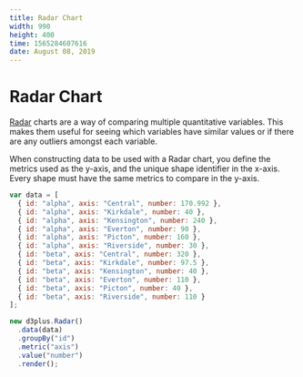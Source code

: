 ```yaml
---
title: Radar Chart
width: 990
height: 400
time: 1565284607616
date: August 08, 2019
---
```


# Radar Chart

[Radar](http://d3plus.org/docs/#Radar) charts are a way of comparing multiple quantitative variables. This makes them useful for seeing which variables have similar values or if there are any outliers amongst each variable. 

When constructing data to be used with a Radar chart, you define the metrics used as the y-axis, and the unique shape identifier in the x-axis. Every shape must have the same metrics to compare in the y-axis.



```js
var data = [
  { id: "alpha", axis: "Central", number: 170.992 },
  { id: "alpha", axis: "Kirkdale", number: 40 },
  { id: "alpha", axis: "Kensington", number: 240 },
  { id: "alpha", axis: "Everton", number: 90 },
  { id: "alpha", axis: "Picton", number: 160 },
  { id: "alpha", axis: "Riverside", number: 30 },
  { id: "beta", axis: "Central", number: 320 },
  { id: "beta", axis: "Kirkdale", number: 97.5 },
  { id: "beta", axis: "Kensington", number: 40 },
  { id: "beta", axis: "Everton", number: 110 },
  { id: "beta", axis: "Picton", number: 40 },
  { id: "beta", axis: "Riverside", number: 110 }
];

new d3plus.Radar()
  .data(data)
  .groupBy("id")
  .metric("axis")
  .value("number")
  .render();
```

